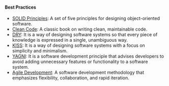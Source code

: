 #### Best Practices
- [SOLID Principles](SOLID/intro.md): A set of five principles for designing object-oriented software.
- [Clean Code](CleanCode.md): A classic book on writing clean, maintainable code.
- [DRY](DRY.md): It is a way of designing software systems so that every piece of knowledge is expressed in a single, unambiguous way.
- [KISS](KISS.md): It is a way of designing software systems with a focus on simplicity and minimalism.
- [YAGNI](YAGNI.md): It is a software development principle that advises developers to avoid adding unnecessary features or functionality to a software system.
- [Agile Development](AgileDevelopment.md): A software development methodology that emphasizes flexibility, collaboration, and rapid iteration.
